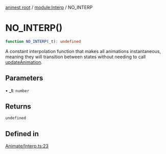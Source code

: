 [aninest root](../../index.md) / [module:Interp](../index.md) / NO\_INTERP

# NO\_INTERP()

```ts
function NO_INTERP(_t): undefined
```

A constant interpolation function that makes all animations instantaneous,
meaning they will transition between states without needing to call [updateAnimation](../../Animatable/functions/updateAnimation.md).

## Parameters

• **\_t**: `number`

## Returns

`undefined`

## Defined in

[Animate/Interp.ts:23](https://github.com/zphrs/aninest/blob/8c5d5cec878cb0688cbcb852e4de66105e356f88/core/src/Animate/Interp.ts#L23)
